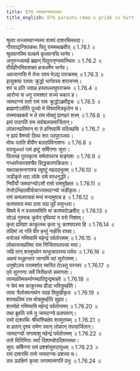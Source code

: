 ```yaml
---
title: 076 जामदग्न्यपराजयः
title_english: 076 parashu rAma s pride is hurt

---
```

<div class="audioEmbed"  caption="श्रीराम-हरिसीताराममूर्ति-घनपाठिभ्यां वचनम्" src="https://archive.org/download/Ramayana-recitation-Sriram-harisItArAmamUrti-Ghanapaati-v2/Kanda_1/Kanda_1_BK-076-Jaama_Dagnya_Parajayaha.mp3"></div>

श्रुत्वा तज्जामदग्न्यस्य वाक्यं दाशरथिस्तदा।  
गौरवाद्यन्त्रितकथः पितू राममथाब्रवीत् ॥ 1.76.1 ॥   
श्रुतवानस्मि यत्कर्म कृतवानसि भार्गव।  
अनुरुन्ध्यामहे ब्रह्मन् पितुरानृण्यमास्थितः ॥ 1.76.2 ॥   
वीर्यहीनमिवाशक्तं क्षत्रधर्मेण भार्गव।  
अवजानासि मे तेजः पश्य मेऽद्य पराक्रमम् ॥ 1.76.3 ॥   
इत्युक्त्वा राघवः क्रुद्धो भार्गवस्य शरासनम्।  
शरं च प्रति जग्राह हस्ताल्लघुपराक्रमः ॥ 1.76.4 ॥   
आरोप्य स धनू रामश्शरं सज्यं चकार ह।  
जामदग्न्यं ततो रामं रामः क्रुद्धोऽब्रवीद्वचः ॥ 1.76.5 ॥   
ब्राह्मणोऽसीति पूज्यो मे विश्वामित्रकृतेन च।  
तस्माच्छक्तो न ते राम मोक्तुं प्राणहरं शरम् ॥ 1.76.6 ॥   
इमां पादगतिं राम तपोबलसमार्जितान्।  
लोकानप्रतिमान् वा ते हनिष्यामि यदिच्छसि ॥ 1.76.7 ॥   
न ह्ययं वैष्णवो दिव्यः शरः परपुरञ्जयः।  
मोघः पतति वीर्येण बलदर्पविनाशनः ॥ 1.76.8 ॥   
वरायुधधरं रामं द्रष्टुं सर्षिगणाः सुराः।  
पितामहं पुरस्कृत्य समेतास्तत्र सङ्घशः ॥ 1.76.9 ॥   
गन्धर्वाप्सरसश्चैव सिद्धचारणकिन्नराः।  
यक्षराक्षसनागाश्च तद्द्रष्टुं महदद्भुतम् ॥ 1.76.10 ॥   
जडीकृते तदा लोके रामे वरधनुर्द्धरे।  
निर्वीर्यो जामदग्न्योऽसौ रामो राममुदैक्षत ॥ 1.76.11 ॥   
तेजोऽभिहतवीर्यत्वाज्जामदग्न्यो जडीकृतः।  
रामं कमलपत्राक्षं मन्दं मन्दमुवाच ह ॥ 1.76.12 ॥   
काश्यपाय मया दत्ता यदा पूर्वं वसुन्धरा।  
विषये मे न वस्तव्यमिति मां काश्यपोऽब्रवीत् ॥ 1.76.13 ॥   
सोऽहं गुरुवचः कुर्वन् पृथिव्यां न वसे निशाम्।  
कृता प्रतिज्ञा काकुत्स्थ कृता भूः काश्यपस्य हि ॥ 1.76.14 ॥   
तदिमां त्वं गतिं वीर हन्तुं नार्हसि राघव।  
मनोजवं गमिष्यामि महेन्द्रं पर्वतोत्तमम् ॥ 1.76.15 ॥   
लोकास्त्वप्रतिमा राम निर्जितास्तपसा मया।  
जहि तान् शरमुख्येन माभूत्कालस्य पर्ययः ॥ 1.76.16 ॥   
अक्षयं मधुहन्तारं जानामि त्वां सुरोत्तमम्।  
धनुषोऽस्य परामर्शात् स्वस्ति तेऽस्तु परन्तप ॥ 1.76.17 ॥   
एते सुरगणाः सर्वे निरीक्षन्ते समागताः।  
त्वामप्रतिमकर्माणमप्रतिद्वन्द्वमाहवे ॥ 1.76.18 ॥   
न चेयं मम काकुत्स्थ व्रीडा भवितुमर्हति।  
त्वया त्रैलोक्यनाथेन यदहं विमुखीकृतः ॥ 1.76.19 ॥   
शरमप्रतिमं राम मोक्तुमर्हसि सुव्रत।  
शरमोक्षे गमिष्यामि महेन्द्रं पर्वतोत्तमम् ॥ 1.76.20 ॥   
तथा ब्रुवति रामे तु जामदग्न्ये प्रतापवान्।  
रामो दाशरथिः श्रीमांश्चिक्षेप शरमुत्तमम् ॥ 1.76.21 ॥   
स हतान् दृश्य रामेण स्वान् लोकान् तपसार्जितान्।  
जामदग्न्यो जगामाशु महेन्द्रं पर्वतोत्तमम् ॥ 1.76.22 ॥   
ततो वितिमिराः सर्वा दिशश्चोपदिशस्तथा।  
सुराः सर्षिगणा रामं प्रशशंसुरुदायुधम् ॥ 1.76.23 ॥   
रामं दाशरथिं रामो जामदग्न्यः प्रशस्य च।  
ततः प्रदक्षिणं कृत्वा जगामात्मगतिं प्रभुः ॥ 1.76.24 ॥   